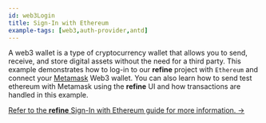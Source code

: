 ```yaml
---
id: web3Login
title: Sign-In with Ethereum
example-tags: [web3,auth-provider,antd]
---
```


A web3 wallet is a type of cryptocurrency wallet that allows you to send, receive, and store digital assets without the need for a third party. This example demonstrates how to log-in to our **refine** project with `Ethereum` and connect your [Metamask](https://metamask.io/) Web3 wallet. You can also learn how to send test ethereum with Metamask using the **refine** UI and how transactions are handled in this example.

[Refer to the **refine** Sign-In with Ethereum guide for more information. →](/docs/advanced-tutorials/web3/ethereum-signin/)

<CodeSandboxExample path="with-web3" />
